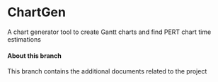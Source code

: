 # ChartGen
A chart generator tool to create Gantt charts and find PERT chart time estimations

#### About this branch

This branch contains the additional documents related to the project